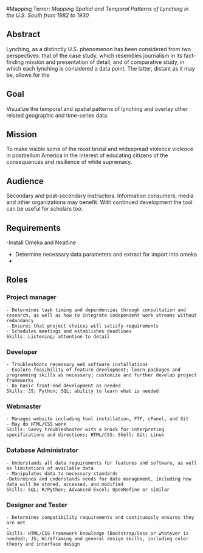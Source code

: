 #Mapping Terror: _Mapping Spatial and Temporal Patterns of Lynching in the U.S. South from 1882 to 1930_

## Abstract
Lynching, as a distinctly U.S. phenomenon has been considered from two perspectives: that of the case study, which resembles journalism in its fact-finding mission and presentation of detail, and of comparative study, in which each lynching is considered a data point. The latter, distant as it may be, allows for the 

## Goal 
Visualize the temporal and spatial patterns of lynching and overlay other related geographic and time-series data.
## Mission
To make visible some of the most brutal and widespread violence violence in postbellum America in the interest of educating citizens of the consequences and resilience of white supremacy. 
## Audience 
Secondary and post-secondary instructors. Information consumers, media and other organizations may benefit. With continued development the tool can be useful for scholars too.

## Requirements
-Install Omeka and Neatline
- Determine necessary data parameters and extract for import into omeka
- 

## Roles
### Project manager 
	- Determines task timing and dependencies through consultation and research, as well as how to integrate independent work streams without redundancy  
	- Ensures that project choices will satisfy requirements
	- Schedules meetings and establishes deadlines
	Skills: Listening; attention to detail
### Developer
	- Troubleshoots necessary web software installations
	- Explore feasibility of feature development; learn packages and programming skills as necessary; customize and further develop project frameworks
	- Do basic front-end development as needed
	Skills: JS; Python; SQL; ability to learn what is needed
### Webmaster
	- Manages website including tool installation, FTP, cPanel, and Git 
	- May do HTML/CSS work
	Skills: Savvy troubleshooter with a knack for interpreting specifications and directions; HTML/CSS; Shell; Git; Linux
### Database Administrator
	- Understands all data requirements for features and software, as well as limitations of available data
	- Manipulates data to necessary standards
	-Determines and understands needs for data management, including how data will be stored, accessed, and modified  
	Skills: SQL; R/Python; Advanced Excel; OpenRefine or similar
### Designer and Tester
	- Determines compatibility requirements and continuously ensures they are met
	- 
	Skills: HTML/CSS Framework knowledge (Bootstrap/Sass or whatever is needed); JS; Wireframing and general design skills, including color theory and interface design



